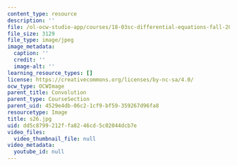 ```yaml
---
content_type: resource
description: ''
file: /ol-ocw-studio-app/courses/18-03sc-differential-equations-fall-2011/dd5c8799212ffa8246cd5c02044dcb7e_s26.jpg
file_size: 3129
file_type: image/jpeg
image_metadata:
  caption: ''
  credit: ''
  image-alt: ''
learning_resource_types: []
license: https://creativecommons.org/licenses/by-nc-sa/4.0/
ocw_type: OCWImage
parent_title: Convolution
parent_type: CourseSection
parent_uid: 4529e4db-06c2-1cf9-bf59-359267d96fa8
resourcetype: Image
title: s26.jpg
uid: dd5c8799-212f-fa82-46cd-5c02044dcb7e
video_files:
  video_thumbnail_file: null
video_metadata:
  youtube_id: null
---
```


